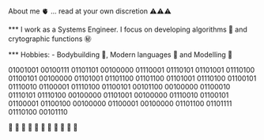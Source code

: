 About me 🫀 ... read at your own discretion :warning::warning::warning:

*** I work as a Systems Engineer. I focus on developing algorithms 🍊 and crytographic functions ㊙️

*** Hobbies: - Bodybuilding :muscle:, Modern languages :symbols: and Modelling 🦺

01001001 00100111 01101101 00100000 01110001 01110101 01101001 01110100 01100101 00100000 01101001 01101100 01101100 01101001 01110100 01100101 01110010 01100001 01110100 01100101 00101100 00100000 01100010 01110101 01110100 00100000 01101001 00100000 01110010 01100101 01100001 01100100 00100000 01100001 00100000 01101100 01101111 01110100 00101110


:nazar_amulet: :nazar_amulet: :nazar_amulet: :nazar_amulet: :nazar_amulet: :nazar_amulet: :nazar_amulet: :nazar_amulet: :nazar_amulet: :nazar_amulet: :nazar_amulet: 
